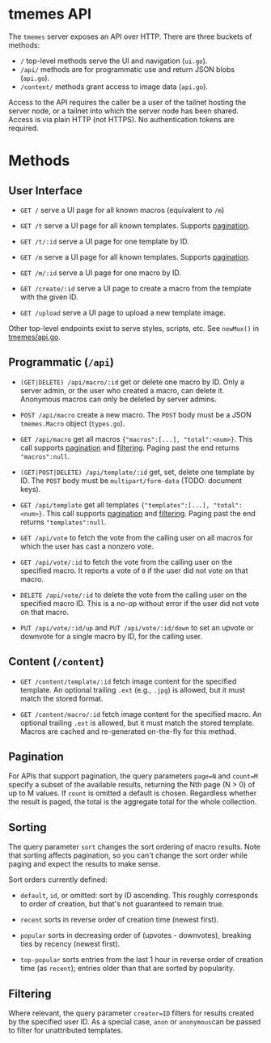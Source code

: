 # tmemes API

The `tmemes` server exposes an API over HTTP.  There are three buckets of
methods:

- `/` top-level methods serve the UI and navigation (`ui.go`).
- `/api/` methods are for programmatic use and return JSON blobs (`api.go`).
- `/content/` methods grant access to image data (`api.go`).

Access to the API requires the caller be a user of the tailnet hosting the
server node, or a tailnet into which the server node has been shared.
Access is via plain HTTP (not HTTPS).
No authentication tokens are required.

# Methods

## User Interface

- `GET /` serve a UI page for all known macros (equivalent to `/m`)

- `GET /t` serve a UI page for all known templates. Supports [pagination](#pagination).

- `GET /t/:id` serve a UI page for one template by ID.

- `GET /m` serve a UI page for all known templates. Supports [pagination](#pagination).

- `GET /m/:id` serve a UI page for one macro by ID.

- `GET /create/:id` serve a UI page to create a macro from the template with
  the given ID.

- `GET /upload` serve a UI page to upload a new template image.

Other top-level endpoints exist to serve styles, scripts, etc.  See `newMux()`
in [tmemes/api.go](../tmemes/api.go).


## Programmatic (`/api`)

- `(GET|DELETE) /api/macro/:id` get or delete one macro by ID. Only a server
  admin, or the user who created a macro, can delete it. Anonymous macros can
  only be deleted by server admins.

- `POST /api/macro` create a new macro. The `POST` body must be a JSON
  `tmemes.Macro` object (`types.go`).

- `GET /api/macro` get all macros `{"macros":[...], "total":<num>}`.
  This call supports [pagination](#pagination) and [filtering](#filtering).
  Paging past the end returns `"macros":null`.

- `(GET|POST|DELETE) /api/template/:id` get, set, delete one template by ID.
  The `POST` body must be `multipart/form-data` (TODO: document keys).

- `GET /api/template` get all templates `{"templates":[...], "total":<num>}`.
  This call supports [pagination](#pagination) and [filtering](#filtering).
  Paging past the end returns `"templates":null`.

- `GET /api/vote` to fetch the vote from the calling user on all macros for
  which the user has cast a nonzero vote.

- `GET /api/vote/:id` to fetch the vote from the calling user on the specified
  macro. It reports a vote of `0` if the user did not vote on that macro.

- `DELETE /api/vote/:id` to delete the vote from the calling user on the
  specified macro ID. This is a no-op without error if the user did not vote on
  that macro.

- `PUT /api/vote/:id/up` and `PUT /api/vote/:id/down` to set an upvote or
  downvote for a single macro by ID, for the calling user.


## Content (`/content`)

- `GET /content/template/:id` fetch image content for the specified template.
  An optional trailing `.ext` (e.g., `.jpg`) is allowed, but it must match the
  stored format.

- `GET /content/macro/:id` fetch image content for the specified macro.  An
  optional trailing `.ext` is allowed, but it must match the stored template.
  Macros are cached and re-generated on-the-fly for this method.


## Pagination

For APIs that support pagination, the query parameters `page=N` and `count=M`
specify a subset of the available results, returning the Nth page (N > 0) of up
to M values. If `count` is omitted a default is chosen. Regardless whether the
result is paged, the total is the aggregate total for the whole collection.

## Sorting

The query parameter `sort` changes the sort ordering of macro results. Note
that sorting affects pagination, so you can't change the sort order while
paging and expect the results to make sense.

Sort orders currently defined:

- `default`, `id`, or omitted: sort by ID ascending. This roughly corresponds
  to order of creation, but that's not guaranteed to remain true.

- `recent` sorts in reverse order of creation time (newest first).

- `popular` sorts in decreasing order of (upvotes - downvotes), breaking ties
   by recency (newest first).

- `top-popular` sorts entries from the last 1 hour in reverse order of creation
  time (as `recent`); entries older than that are sorted by popularity.

## Filtering

Where relevant, the query parameter `creator=ID` filters for results created by
the specified user ID. As a special case, `anon` or `anonymous`can be passed to
filter for unattributed templates.
